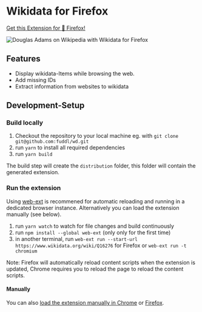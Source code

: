 # Wikidata for Firefox

[Get this Extension for 🦊 Firefox!](https://addons.mozilla.org/en-US/firefox/addon/wikidata/)

![ Douglas Adams on Wikipedia with Wikidata for Firefox ](https://upload.wikimedia.org/wikipedia/commons/3/36/Douglas_Adams_on_Wikipedia_with_Wikidata_for_Firefox.png)

## Features

* Display wikidata-Items while browsing the web.
* Add missing IDs
* Extract information from websites to wikidata

## Development-Setup

### Build locally

1. Checkout the repository to your local machine eg. with `git clone git@github.com:fuddl/wd.git`
2. run `yarn` to install all required dependencies
3. run `yarn build`

The build step will create the `distribution` folder, this folder will contain the generated extension.

### Run the extension

Using [web-ext](https://extensionworkshop.com/documentation/develop/getting-started-with-web-ext/) is recommened for automatic reloading and running in a dedicated browser instance. Alternatively you can load the extension manually (see below).

1. run `yarn watch` to watch for file changes and build continuously
2. run `npm install --global web-ext` (only only for the first time)
3. in another terminal, run `web-ext run --start-url https://www.wikidata.org/wiki/Q16276` for Firefox or `web-ext run -t chromium`

Note: Firefox will automatically reload content scripts when the extension is updated, Chrome requires you to reload the page to reload the content scripts.

#### Manually

You can also [load the extension manually in Chrome](https://www.smashingmagazine.com/2017/04/browser-extension-edge-chrome-firefox-opera-brave-vivaldi/#google-chrome-opera-vivaldi) or [Firefox](https://www.smashingmagazine.com/2017/04/browser-extension-edge-chrome-firefox-opera-brave-vivaldi/#mozilla-firefox).

